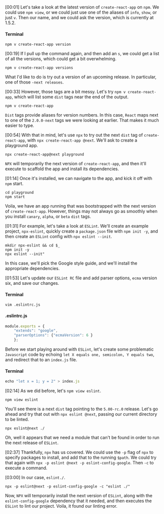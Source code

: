 [00:01] Let's take a look at the latest version of `create-react-app` on `npm`. We could use `npm view`, or we could just use one of the aliases of `info`, `show`, or just `v`. Then our name, and we could ask the version, which is currently at 1.5.2.

#### Terminal
```
npm v create-react-app version
```

[00:19] If I pull up the command again, and then add an `s`, we could get a list of all the versions, which could get a bit overwhelming. 

```
npm v create-react-app versions
```

What I'd like to do is try out a version of an upcoming release. In particular, one of those `-next releases`.

[00:33] However, those tags are a bit messy. Let's try `npm v create-react-app`, which will list some `dist` tags near the end of the output. 

```
npm v create-react-app
```

`Dist` tags provide aliases for version numbers. In this case, `React` maps next to one of the `2.0.0-next` tags we were looking at earlier. That makes it much easier to type.

[00:54] With that in mind, let's use `npx` to try out the next `dist` tag of `create-react-app`, with `npx create-react-app @next`. We'll ask to create a playground app. 

```
npx create-react-app@next playground
```

`NPX` will temporarily the next version of `create-react-app`, and then it'll execute to scaffold the app and install its dependencies.

[01:14] Once it's installed, we can navigate to the app, and kick it off with `npm` start. 

```
cd playground
npm start
```

Voila, we have an app running that was bootstrapped with the next version of `create-react-app`. However, things may not always go as smoothly when you install `canary`, `alpha`, or `beta` `dist` tags.

[01:31] For example, let's take a look at `ESLint`. We'll create an example project, `npx-eslint`, quickly create a `package.json` file with `npm init -y`, and then create an `ESLint` config with `npx eslint --init`. 

```
mkdir npx-eslint && cd $_
npm init -y
npx eslint --init"
```

In this case, we'll pick the Google style guide, and we'll install the appropriate dependencies.

[01:53] Let's update our `ESLint RC` file and add parser options, `ecma` version six, and save our changes. 

#### Terminal
```
vim .eslintrc.js
```

#### .eslintrc.js
```javascript
module.exports = {
    "extends": "google",
    "parserOptions": {"ecmaVersion": 6 }
    };
```

Before we start playing around with `ESLint`, let's create some problematic `Javascript` code by echoing `let X equals one, semicolon, Y equals two`, and redirect that to an `index.js` file.

#### Terminal
```javascript
echo "let x = 1; y = 2" > index.js
```

[02:14] As we did before, let's `npm view eslint`. 

```
npm view eslint
```

You'll see there is a next `dist` tag pointing to the `5.00-rc.0` release. Let's go ahead and try that out with `npx eslint @next`, passing our current directory to be linted. 

```
npx eslint@next ./
```

Oh, well it appears that we need a module that can't be found in order to run the next release of `ESLint`.

[02:37] Thankfully, `npx` has us covered. We could use the `-p` flag of `npx` to specify packages to install, and add that to the running `$path`. We could try that again with `npx -p eslint @next -p eslint-config-google`. Then `-c` to execute a command.

[03:00] In our case, `eslint./`. 

```
npx -p eslint@next -p eslint-config-google -c "eslint ./"
```

Now, `NPX` will temporarily install the next version of `ESLint`, along with the `eslint-config-google` dependency that it needed, and then executes the `ESLint` to lint our project. Voila, it found our linting error.